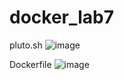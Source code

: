# docker_lab7

pluto.sh
![image](https://user-images.githubusercontent.com/84392445/168443482-6fdaf225-eaef-43b8-a846-28b5d4c3a16c.png)

Dockerfile
![image](https://user-images.githubusercontent.com/84392445/168443493-cadeabea-55ed-4a3d-9ac1-915aa62ed53a.png)
